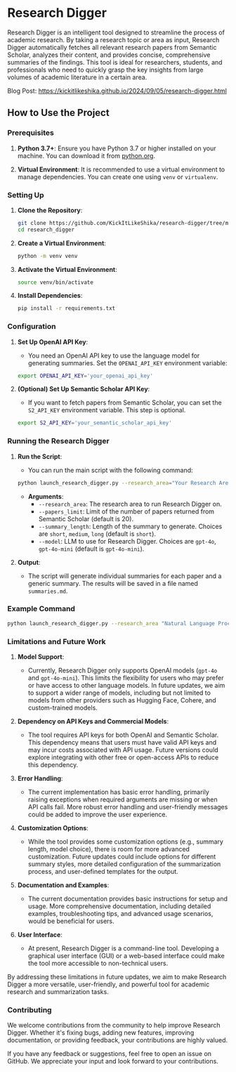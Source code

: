 # Research Digger
Research Digger is an intelligent tool designed to streamline the process of academic research. 
By taking a research topic or area as input, Research Digger automatically fetches all relevant research papers from Semantic Scholar, analyzes their content, and provides concise, comprehensive summaries of the findings. 
This tool is ideal for researchers, students, and professionals who need to quickly grasp the key insights from large volumes of academic literature in a certain area.

Blog Post: https://kickitlikeshika.github.io/2024/09/05/research-digger.html

## How to Use the Project

### Prerequisites
1. **Python 3.7+**: Ensure you have Python 3.7 or higher installed on your machine. You can download it from [python.org](https://www.python.org/downloads/).

2. **Virtual Environment**: It is recommended to use a virtual environment to manage dependencies. You can create one using `venv` or `virtualenv`.

### Setting Up

1. **Clone the Repository**:
    ```sh
    git clone https://github.com/KickItLikeShika/research-digger/tree/main
    cd research_digger
    ```

2. **Create a Virtual Environment**:
    ```sh
    python -m venv venv
    ```

3. **Activate the Virtual Environment**:
    ```sh
    source venv/bin/activate
    ```

4. **Install Dependencies**:
    ```sh
    pip install -r requirements.txt
    ```

### Configuration

1. **Set Up OpenAI API Key**:
    - You need an OpenAI API key to use the language model for generating summaries. Set the `OPENAI_API_KEY` environment variable:
    ```sh
    export OPENAI_API_KEY='your_openai_api_key'
    ```

2. **(Optional) Set Up Semantic Scholar API Key**:
    - If you want to fetch papers from Semantic Scholar, you can set the `S2_API_KEY` environment variable. This step is optional.
    ```sh
    export S2_API_KEY='your_semantic_scholar_api_key'
    ```

### Running the Research Digger

1. **Run the Script**:
    - You can run the main script with the following command:
    ```sh
    python launch_research_digger.py --research_area="Your Research Area" --papers_limit=20 --summary_length "short" --model "gpt-4o-mini"
    ```

    - **Arguments**:
        - `--research_area`: The research area to run Research Digger on.
        - `--papers_limit`: Limit of the number of papers returned from Semantic Scholar (default is 20).
        - `--summary_length`: Length of the summary to generate. Choices are `short`, `medium`, `long` (default is `short`).
        - `--model`: LLM to use for Research Digger. Choices are `gpt-4o`, `gpt-4o-mini` (default is `gpt-4o-mini`).

2. **Output**:
    - The script will generate individual summaries for each paper and a generic summary. The results will be saved in a file named `summaries.md`.

### Example Command
```sh
python launch_research_digger.py --research_area "Natural Language Processing" --papers_limit 10 --summary_length "medium" --model "gpt-4o"
```

### Limitations and Future Work

1. **Model Support**:
    - Currently, Research Digger only supports OpenAI models (`gpt-4o` and `gpt-4o-mini`). This limits the flexibility for users who may prefer or have access to other language models. In future updates, we aim to support a wider range of models, including but not limited to models from other providers such as Hugging Face, Cohere, and custom-trained models.

2. **Dependency on API Keys and Commercial Models**:
    - The tool requires API keys for both OpenAI and Semantic Scholar. This dependency means that users must have valid API keys and may incur costs associated with API usage. Future versions could explore integrating with other free or open-access APIs to reduce this dependency.

3. **Error Handling**:
    - The current implementation has basic error handling, primarily raising exceptions when required arguments are missing or when API calls fail. More robust error handling and user-friendly messages could be added to improve the user experience.

4. **Customization Options**:
    - While the tool provides some customization options (e.g., summary length, model choice), there is room for more advanced customization. Future updates could include options for different summary styles, more detailed configuration of the summarization process, and user-defined templates for the output.

5. **Documentation and Examples**:
    - The current documentation provides basic instructions for setup and usage. More comprehensive documentation, including detailed examples, troubleshooting tips, and advanced usage scenarios, would be beneficial for users.

6. **User Interface**:
    - At present, Research Digger is a command-line tool. Developing a graphical user interface (GUI) or a web-based interface could make the tool more accessible to non-technical users.

By addressing these limitations in future updates, we aim to make Research Digger a more versatile, user-friendly, and powerful tool for academic research and summarization tasks.

### Contributing

We welcome contributions from the community to help improve Research Digger. Whether it's fixing bugs, adding new features, improving documentation, or providing feedback, your contributions are highly valued.

If you have any feedback or suggestions, feel free to open an issue on GitHub. We appreciate your input and look forward to your contributions.
